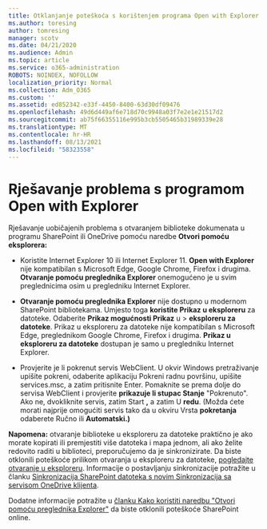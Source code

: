 ```yaml
---
title: Otklanjanje poteškoća s korištenjem programa Open with Explorer
ms.author: toresing
author: tomresing
manager: scotv
ms.date: 04/21/2020
ms.audience: Admin
ms.topic: article
ms.service: o365-administration
ROBOTS: NOINDEX, NOFOLLOW
localization_priority: Normal
ms.collection: Adm_O365
ms.custom: ''
ms.assetid: ed852342-e33f-4450-8400-63d30df09476
ms.openlocfilehash: 49d6d449af6e718d70c9948a03f7e2e1e21517d2
ms.sourcegitcommit: ab75f66355116e995b3cb5505465b31989339e28
ms.translationtype: MT
ms.contentlocale: hr-HR
ms.lasthandoff: 08/13/2021
ms.locfileid: "58323558"
---
```

# <a name="fix-problems-with-open-with-explorer"></a>Rješavanje problema s programom Open with Explorer

Rješavanje uobičajenih problema s otvaranjem biblioteke dokumenata u programu SharePoint ili OneDrive pomoću naredbe **Otvori pomoću eksplorera:** 
  
- Koristite Internet Explorer 10 ili Internet Explorer 11. **Open with Explorer** nije kompatibilan s Microsoft Edge, Google Chrome, Firefox i drugima. **Otvaranje pomoću preglednika Explorer** onemogućeno je u svim preglednicima osim u pregledniku Internet Explorer. 
    
- **Otvaranje pomoću preglednika Explorer** nije dostupno u modernom SharePoint bibliotekama. Umjesto toga **koristite Prikaz u eksploreru** za datoteke. Odaberite **Prikaz mogućnosti Prikaz** u \> **eksploreru za datoteke**. Prikaz u eksploreru za datoteke nije kompatibilan s Microsoft Edge, preglednikom Google Chrome, Firefox i drugima. **Prikaz u eksploreru za datoteke** dostupan je samo u pregledniku Internet Explorer. 
    
- Provjerite je li pokrenut servis WebClient. U okvir Windows pretraživanje upišite pokreni, odaberite aplikaciju Pokreni radnu površinu, upišite services.msc, a zatim pritisnite Enter. Pomaknite se prema dolje do servisa WebClient i provjerite **prikazuje li stupac Stanje** "Pokrenuto". Ako ne, dvokliknite servis, zatim Start **,** a zatim U **redu**. (Možda ćete morati najprije omogućiti servis  tako da u okviru Vrsta **pokretanja** odaberete Ručno ili **Automatski.)** 
    
**Napomena:** otvaranje biblioteke u eksploreru za datoteke praktično je ako morate kopirati ili premjestiti više datoteka i mapa jednom, ali ako želite redovito raditi u biblioteci, preporučujemo da je sinkronizirate. Da biste otklonili poteškoće prilikom otvaranja u eksploreru za datoteke, [pogledajte otvaranje u eksploreru](https://go.microsoft.com/fwlink/?linkid=871665). Informacije o postavljanju sinkronizacije potražite u članku [Sinkronizacija SharePoint datoteka s novim Sinkronizacija sa servisom OneDrive klijenta](https://go.microsoft.com/fwlink/?linkid=871666).
  
Dodatne informacije potražite u [članku Kako koristiti naredbu "Otvori pomoću preglednika Explorer"](https://docs.microsoft.com/sharepoint/support/lists-and-libraries/troubleshoot-issues-using-open-with-explorer) da biste otklonili poteškoće SharePoint online. 
  

